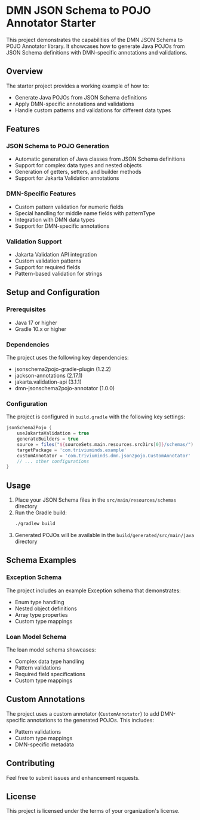 # DMN JSON Schema to POJO Annotator Starter

This project demonstrates the capabilities of the DMN JSON Schema to POJO Annotator library. It showcases how to generate Java POJOs from JSON Schema definitions with DMN-specific annotations and validations.

## Overview

The starter project provides a working example of how to:
- Generate Java POJOs from JSON Schema definitions
- Apply DMN-specific annotations and validations
- Handle custom patterns and validations for different data types

## Features

### JSON Schema to POJO Generation
- Automatic generation of Java classes from JSON Schema definitions
- Support for complex data types and nested objects
- Generation of getters, setters, and builder methods
- Support for Jakarta Validation annotations

### DMN-Specific Features
- Custom pattern validation for numeric fields
- Special handling for middle name fields with patternType
- Integration with DMN data types
- Support for DMN-specific annotations

### Validation Support
- Jakarta Validation API integration
- Custom validation patterns
- Support for required fields
- Pattern-based validation for strings

## Setup and Configuration

### Prerequisites
- Java 17 or higher
- Gradle 10.x or higher

### Dependencies
The project uses the following key dependencies:
- jsonschema2pojo-gradle-plugin (1.2.2)
- jackson-annotations (2.17.1)
- jakarta.validation-api (3.1.1)
- dmn-jsonschema2pojo-annotator (1.0.0)

### Configuration
The project is configured in `build.gradle` with the following key settings:
```gradle
jsonSchema2Pojo {
    useJakartaValidation = true
    generateBuilders = true
    source = files("${sourceSets.main.resources.srcDirs[0]}/schemas/")
    targetPackage = 'com.triviuminds.example'
    customAnnotator = 'com.triviuminds.dmn.json2pojo.CustomAnnotator'
    // ... other configurations
}
```

## Usage

1. Place your JSON Schema files in the `src/main/resources/schemas` directory
2. Run the Gradle build:
   ```bash
   ./gradlew build
   ```
3. Generated POJOs will be available in the `build/generated/src/main/java` directory

## Schema Examples

### Exception Schema
The project includes an example Exception schema that demonstrates:
- Enum type handling
- Nested object definitions
- Array type properties
- Custom type mappings

### Loan Model Schema
The loan model schema showcases:
- Complex data type handling
- Pattern validations
- Required field specifications
- Custom type mappings

## Custom Annotations

The project uses a custom annotator (`CustomAnnotator`) to add DMN-specific annotations to the generated POJOs. This includes:
- Pattern validations
- Custom type mappings
- DMN-specific metadata

## Contributing

Feel free to submit issues and enhancement requests.

## License

This project is licensed under the terms of your organization's license. 